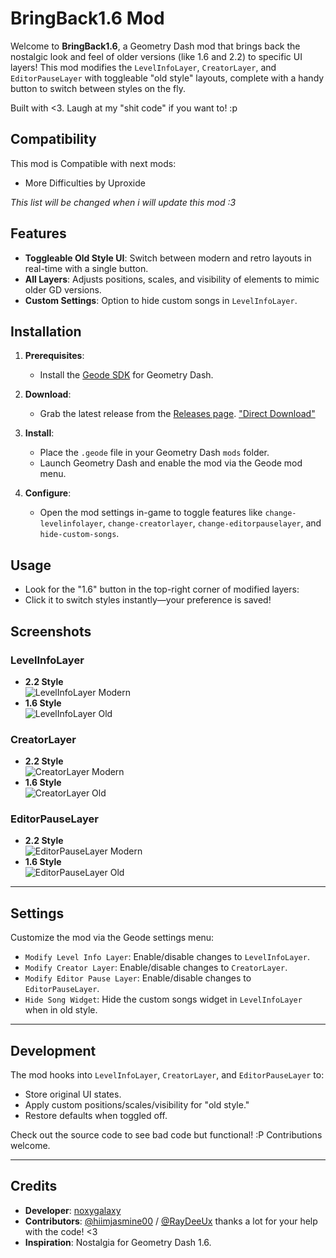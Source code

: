 # BringBack1.6 Mod

Welcome to **BringBack1.6**, a Geometry Dash mod that brings back the nostalgic look and feel of older versions (like 1.6 and 2.2) to specific UI layers! This mod modifies the `LevelInfoLayer`, `CreatorLayer`, and `EditorPauseLayer` with toggleable "old style" layouts, complete with a handy button to switch between styles on the fly.

Built with <3. Laugh at my "shit code" if you want to! :p

## Compatibility

This mod is Compatible with next mods:

- More Difficulties by Uproxide

*This list will be changed when i will update this mod :3*

## Features

- **Toggleable Old Style UI**: Switch between modern and retro layouts in real-time with a single button.
- **All Layers**: Adjusts positions, scales, and visibility of elements to mimic older GD versions.
- **Custom Settings**: Option to hide custom songs in `LevelInfoLayer`.

## Installation

1. **Prerequisites**:
   - Install the [Geode SDK](https://geode-sdk.org/) for Geometry Dash.

2. **Download**:
   - Grab the latest release from the [Releases page](https://github.com/noxygalaxy/bringback1.6/). ["Direct Download"](https://github.com/noxygalaxy/bringback1.6/releases/latest/download)

3. **Install**:
   - Place the `.geode` file in your Geometry Dash `mods` folder.
   - Launch Geometry Dash and enable the mod via the Geode mod menu.

4. **Configure**:
   - Open the mod settings in-game to toggle features like `change-levelinfolayer`, `change-creatorlayer`, `change-editorpauselayer`, and `hide-custom-songs`.


## Usage

- Look for the "1.6" button in the top-right corner of modified layers:
- Click it to switch styles instantly—your preference is saved!


## Screenshots

### LevelInfoLayer
- **2.2 Style**  
  ![LevelInfoLayer Modern](images/levelinfolayer_modern.png)
- **1.6 Style**  
  ![LevelInfoLayer Old](images/levelinfolayer_old.png)

### CreatorLayer
- **2.2 Style**  
  ![CreatorLayer Modern](images/creatorlayer_modern.png)
- **1.6 Style**  
  ![CreatorLayer Old](images/creatorlayer_old.png)

### EditorPauseLayer
- **2.2 Style**  
  ![EditorPauseLayer Modern](images/editorpauselayer_modern.png)
- **1.6 Style**  
  ![EditorPauseLayer Old](images/editorpauselayer_old.png)

---

## Settings

Customize the mod via the Geode settings menu:
- `Modify Level Info Layer`: Enable/disable changes to `LevelInfoLayer`.
- `Modify Creator Layer`: Enable/disable changes to `CreatorLayer`.
- `Modify Editor Pause Layer`: Enable/disable changes to `EditorPauseLayer`.
- `Hide Song Widget`: Hide the custom songs widget in `LevelInfoLayer` when in old style.

---

## Development

The mod hooks into `LevelInfoLayer`, `CreatorLayer`, and `EditorPauseLayer` to:
- Store original UI states.
- Apply custom positions/scales/visibility for "old style."
- Restore defaults when toggled off.

Check out the source code to see bad code but functional! :P Contributions welcome.

---

## Credits

- **Developer**: [noxygalaxy](https://github.com/noxygalaxy)
- **Contributors**: [@hiimjasmine00](https://github.com/hiimjasmine00) / [@RayDeeUx](https://github.com/RayDeeUx) thanks a lot for your help with the code! <3
- **Inspiration**: Nostalgia for Geometry Dash 1.6.
